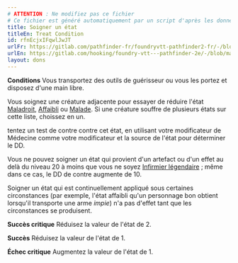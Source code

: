 ```yaml
---
# ATTENTION : Ne modifiez pas ce fichier
# Ce fichier est généré automatiquement par un script d'après les données du module Foundry VTT officiel et de sa traduction
title: Soigner un état
titleEn: Treat Condition
id: rfnEcjxIFqwlJwJT
urlFr: https://gitlab.com/pathfinder-fr/foundryvtt-pathfinder2-fr/-/blob/master/data/feats/rfnEcjxIFqwlJwJT.htm
urlEn: https://gitlab.com/hooking/foundry-vtt---pathfinder-2e/-/blob/master/packs/data/feats.db/treat-condition.json
layout: dons
---
```

**Conditions** Vous transportez des outils de guérisseur ou vous les portez et disposez d'une main libre.

Vous soignez une créature adjacente pour essayer de réduire l'état [Maladroit](../conditions/maladroit.html), [Affaibli](../conditions/affaibli.html) ou [Malade](../conditions/malade.html). Si une créature souffre de plusieurs états sur cette liste, choissez en un.

tentez un test de contre contre cet état, en utilisant votre modificateur de Médecine comme votre modificateur et la source de l'état pour déterminer le DD.

Vous ne pouvez soigner un état qui provient d'un artefact ou d'un effet au delà du niveau 20 à moins que vous ne soyez [Infirmier légendaire](infirmier-légendaire.html) ; même dans ce cas, le DD de contre augmente de 10.

Soigner un état qui est continuellement appliqué sous certaines circonstances (par exemple, l'état affaibli qu'un personnage bon obtient lorsqu'il transporte une arme *impie*) n'a pas d'effet tant que les circonstances se produisent.

**Succès critique** Réduisez la valeur de l'état de 2.

**Succès** Réduisez la valeur de l'état de 1.

**Échec critique** Augmentez la valeur de l'état de 1.
